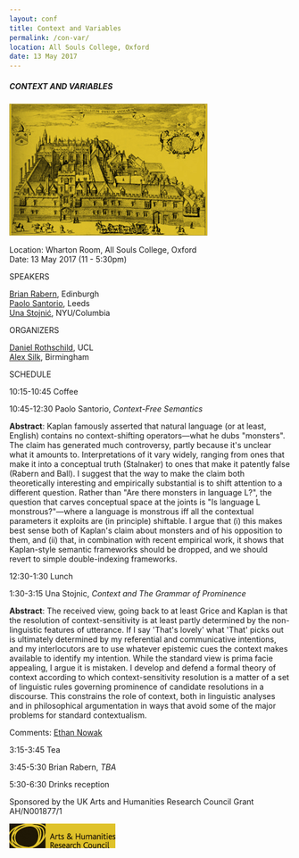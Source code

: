 ```yaml
---
layout: conf
title: Context and Variables
permalink: /con-var/
location: All Souls College, Oxford
date: 13 May 2017
---
```



##### CONTEXT AND VARIABLES





![ASC](/asc.jpeg)

Location: Wharton Room, All Souls College, Oxford <br>
Date: 13 May 2017 (11 - 5:30pm)


<div class="title"> SPEAKERS </div>

[Brian Rabern](http://brianrabern.net/), Edinburgh <br>
[Paolo Santorio](http://paolosantorio.net/), Leeds <br>
[Una Stojnić](http://www.unastojnic.com/), NYU/Columbia

<div class="title"> ORGANIZERS </div>

[Daniel Rothschild](http://danielrothschild.com/), UCL <br>
[Alex Silk](http://www-personal.umich.edu/~asilk/Alex_Silk/home.html), Birmingham

<div class="title"> SCHEDULE </div>

10:15-10:45 Coffee

10:45-12:30 Paolo Santorio, *Context-Free Semantics*

**Abstract**: Kaplan famously asserted that natural language (or at least, English) contains no context-shifting operators—what he dubs "monsters". The claim has generated much controversy, partly because it's unclear what it amounts to. Interpretations of it vary widely, ranging from ones that make it into a conceptual truth (Stalnaker) to ones that make it patently false (Rabern and Ball). I suggest that the way to make the claim both theoretically interesting and empirically substantial is to shift attention to a different question. Rather than "Are there monsters in language L?", the question that carves conceptual space at the joints is "Is language L monstrous?"—where a language is monstrous iff all the contextual parameters it exploits are (in principle) shiftable. I argue that (i) this makes best sense both of Kaplan's claim about monsters and of his opposition to them, and (ii) that, in combination with recent empirical work, it shows that Kaplan-style semantic frameworks should be dropped, and we should revert to simple double-indexing frameworks.

12:30-1:30 Lunch

1:30-3:15 Una Stojnic, *Context and The Grammar of Prominence*

**Abstract**: The received view, going back to at least Grice and Kaplan is that the resolution of context-sensitivity is at least partly determined by the non-linguistic features of utterance. If I say 'That's lovely' what 'That' picks out is ultimately determined by my referential and communicative intentions, and my interlocutors are to use whatever epistemic cues the context makes available to identify my intention. While the standard view is prima facie appealing, I argue it is mistaken. I develop and defend a formal theory of context according to which context-sensitivity resolution is a matter of a set of linguistic rules governing prominence of candidate resolutions in a discourse. This constrains the role of context, both in linguistic analyses and in philosophical argumentation in ways that avoid some of the major problems for standard contextualism.

Comments: [Ethan Nowak](http://www.ethannowak.net/)

3:15-3:45 Tea

3:45-5:30 Brian Rabern, *TBA*

5:30-6:30 Drinks reception

Sponsored by the UK Arts and Humanities Research Council Grant AH/N001877/1

![AHRC](/AHRCmustard.jpg)
